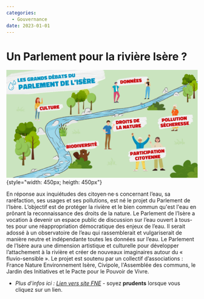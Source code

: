 ```yaml
---
categories:
  - Gouvernance
date: 2023-01-01
---
```


# Un Parlement pour la rivière Isère ? 

 ![image](https://github.com/Konsilion/konsilion-drive/blob/main/un_parlement_pour_la_riviere_isere.png?raw=true){style="width: 450px; heigth: 450px"}

En réponse aux inquiétudes des citoyen·ne·s concernant l’eau, sa raréfaction, ses usages et ses pollutions, est né le projet du Parlement de l’Isère. L’objectif est de protéger la rivière et le bien commun qu'est l'eau en prônant la reconnaissance des droits de la nature. Le Parlement de l’Isère a vocation à devenir un espace public de discussion sur l’eau ouvert à tous-tes pour une réappropriation démocratique des enjeux de l’eau. Il serait adossé à un observatoire de l’eau qui rassemblerait et vulgariserait de manière neutre et indépendante toutes les données sur l’eau. Le Parlement de l’Isère aura une dimension artistique et culturelle pour développer l’attachement à la rivière et créer de nouveaux imaginaires autour du « fluvio-sensible ». Le projet est soutenu par un collectif d’associations : France Nature Environnement Isère, Civipole, l'Assemblée des communs, le Jardin des Initiatives et le Pacte pour le Pouvoir de Vivre. 

* *Plus d'infos ici : [Lien vers site FNE](https://www.fne-aura.org/actualites/isere/un-parlement-pour-la-riviere-isere/) -* soyez **prudents** lorsque vous cliquez sur un lien.